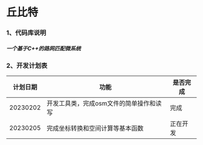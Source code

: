 # **丘比特**
### 1、代码库说明
##### 	一个基于C++的路网匹配微系统

### 2、开发计划表
| 计划日期     | 功能                    | 是否完成 |
|----------|-----------------------|------|
| 20230202 | 开发工具类，完成osm文件的简单操作和读写 | 完成   |
| 20230205 | 完成坐标转换和空间计算等基本函数      | 正在开发 |

